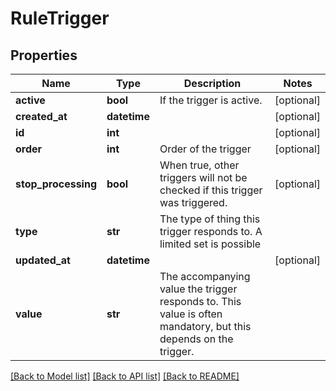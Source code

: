 # RuleTrigger

## Properties
Name | Type | Description | Notes
------------ | ------------- | ------------- | -------------
**active** | **bool** | If the trigger is active. | [optional] 
**created_at** | **datetime** |  | [optional] 
**id** | **int** |  | [optional] 
**order** | **int** | Order of the trigger | [optional] 
**stop_processing** | **bool** | When true, other triggers will not be checked if this trigger was triggered. | [optional] 
**type** | **str** | The type of thing this trigger responds to. A limited set is possible | 
**updated_at** | **datetime** |  | [optional] 
**value** | **str** | The accompanying value the trigger responds to. This value is often mandatory, but this depends on the trigger. | 

[[Back to Model list]](../README.md#documentation-for-models) [[Back to API list]](../README.md#documentation-for-api-endpoints) [[Back to README]](../README.md)


